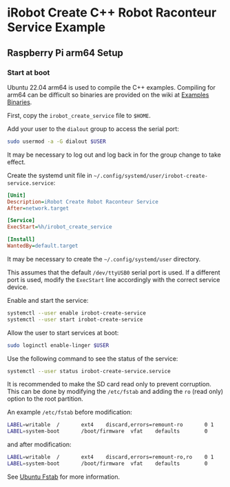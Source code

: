 # iRobot Create C++ Robot Raconteur Service Example

## Raspberry Pi arm64 Setup

### Start at boot

Ubuntu 22.04 arm64 is used to compile the C++ examples. Compiling for arm64 can be difficult so
binaries are provided on the wiki at
[Examples Binaries](https://github.com/robotraconteur/robotraconteur/wiki/Examples-Binaries).

First, copy the `irobot_create_service` file to `$HOME`.

Add your user to the `dialout` group to access the serial port:

```bash
sudo usermod -a -G dialout $USER
```

It may be necessary to log out and log back in for the group change to take effect.

Create the systemd unit file in `~/.config/systemd/user/irobot-create-service.service`:

```ini
[Unit]
Description=iRobot Create Robot Raconteur Service
After=network.target

[Service]
ExecStart=%h/irobot_create_service

[Install]
WantedBy=default.target
```

It may be necessary to create the `~/.config/systemd/user` directory.

This assumes that the default `/dev/ttyUSB0` serial port is used. If a different port is used, modify the
`ExecStart` line accordingly with the correct service device.

Enable and start the service:

```bash
systemctl --user enable irobot-create-service
systemctl --user start irobot-create-service
```

Allow the user to start services at boot:

```bash
sudo loginctl enable-linger $USER
```

Use the following command to see the status of the service:

```bash
systemctl --user status irobot-create-service.service
```


It is recommended to make the SD card read only to prevent corruption. This can be done by modifying the
`/etc/fstab` and adding the `ro` (read only) option to the root partition.

An example `/etc/fstab` before modification:

```bash
LABEL=writable  /       ext4    discard,errors=remount-ro       0 1
LABEL=system-boot       /boot/firmware  vfat    defaults        0       1
```

and after modification:

```bash
LABEL=writable  /       ext4    discard,errors=remount-ro,ro    0 1
LABEL=system-boot       /boot/firmware  vfat    defaults        0       1
```

See
[Ubuntu Fstab](https://help.ubuntu.com/community/Fstab) for more information.
